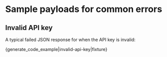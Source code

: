 # Sample payloads for common errors

## Invalid API key

A typical failed JSON response for when the API key is invalid:

{generate_code_example|invalid-api-key|fixture}
